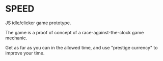SPEED
===============

JS idle/clicker game prototype.

The game is a proof of concept of a race-against-the-clock game mechanic.

Get as far as you can in the allowed time, and use "prestige currency" to improve your time.